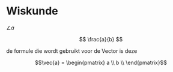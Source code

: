 # Wiskunde

$\angle a$

$$ \frac{a}{b} $$

de formule die wordt gebruikt voor de Vector is deze 


$$\vec{a} = \begin{pmatrix}
a \\
b \\
\end{pmatrix}$$
